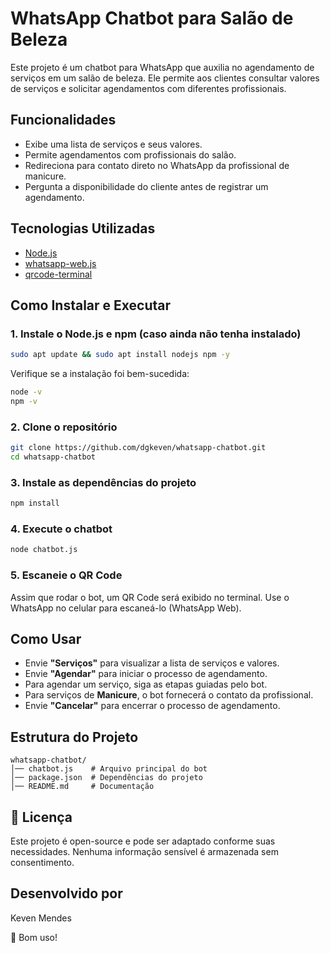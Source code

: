# WhatsApp Chatbot para Salão de Beleza

Este projeto é um chatbot para WhatsApp que auxilia no agendamento de serviços em um salão de beleza. Ele permite aos clientes consultar valores de serviços e solicitar agendamentos com diferentes profissionais.

## Funcionalidades

- Exibe uma lista de serviços e seus valores.
- Permite agendamentos com profissionais do salão.
- Redireciona para contato direto no WhatsApp da profissional de manicure.
- Pergunta a disponibilidade do cliente antes de registrar um agendamento.

## Tecnologias Utilizadas

- [Node.js](https://nodejs.org/)
- [whatsapp-web.js](https://github.com/pedroslopez/whatsapp-web.js)
- [qrcode-terminal](https://www.npmjs.com/package/qrcode-terminal)

## Como Instalar e Executar

### 1. Instale o Node.js e npm (caso ainda não tenha instalado)

```sh
sudo apt update && sudo apt install nodejs npm -y
```

Verifique se a instalação foi bem-sucedida:

```sh
node -v
npm -v
```

### 2. Clone o repositório

```sh
git clone https://github.com/dgkeven/whatsapp-chatbot.git
cd whatsapp-chatbot
```

### 3. Instale as dependências do projeto

```sh
npm install
```

### 4. Execute o chatbot

```sh
node chatbot.js
```

### 5. Escaneie o QR Code

Assim que rodar o bot, um QR Code será exibido no terminal. Use o WhatsApp no celular para escaneá-lo (WhatsApp Web).

## Como Usar

- Envie **"Serviços"** para visualizar a lista de serviços e valores.
- Envie **"Agendar"** para iniciar o processo de agendamento.
- Para agendar um serviço, siga as etapas guiadas pelo bot.
- Para serviços de **Manicure**, o bot fornecerá o contato da profissional.
- Envie **"Cancelar"** para encerrar o processo de agendamento.

## Estrutura do Projeto

```
whatsapp-chatbot/
│── chatbot.js    # Arquivo principal do bot
│── package.json  # Dependências do projeto
│── README.md     # Documentação
```

## 📄 Licença

Este projeto é open-source e pode ser adaptado conforme suas necessidades. Nenhuma informação sensível é armazenada sem consentimento.

## Desenvolvido por

Keven Mendes

🚀 Bom uso!
